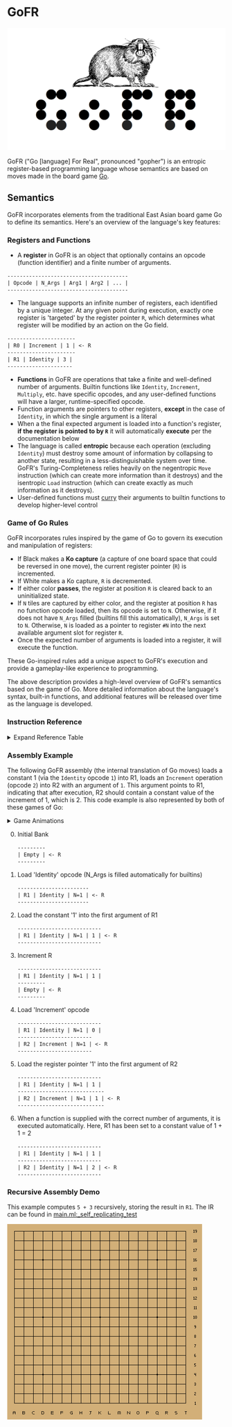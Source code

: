 # GoFR

![GoFR Logo](media/gofr_logo.png)

GoFR ("Go [language] For Real", pronounced "gopher") is an entropic register-based programming language whose semantics are based on moves made in the board game [Go](https://en.wikipedia.org/wiki/Go_(game)).

## Semantics

GoFR incorporates elements from the traditional East Asian board game Go to define its semantics. Here's an overview of the language's key features:

### Registers and Functions

- A **register** in GoFR is an object that optionally contains an opcode (function identifier) and a finite number of arguments.
```
---------------------------------------
| Opcode | N_Args | Arg1 | Arg2 | ... |
---------------------------------------
```
- The language supports an infinite number of registers, each identified by a unique integer. At any given point during execution, exactly one register is 'targeted' by the register pointer `R`, which determines what register will be modified by an action on the Go field.
```
----------------------
| R0 | Increment | 1 | <- R
----------------------
| R1 | Identity | 3 |
---------------------
```
- **Functions** in GoFR are operations that take a finite and well-defined number of arguments. Builtin functions like `Identity`, `Increment`, `Multiply`, etc. have specific opcodes, and any user-defined functions will have a larger, runtime-specified opcode. 
- Function arguments are pointers to other registers, **except** in the case of `Identity`, in which the single argument is a literal
- When a the final expected argument is loaded into a function's register, **if the register is pointed to by `R`** it will automatically **execute** per the documentation below
- The language is called **entropic** because each operation (excluding `Identity`) must destroy some amount of information by collapsing to another state, resulting in a less-distinguishable system over time. GoFR's Turing-Completeness relies heavily on the negentropic `Move` instruction (which can create more information than it destroys) and the isentropic `Load` instruction (which can create exactly as much information as it destroys).
- User-defined functions must [curry](https://en.wikipedia.org/wiki/Currying) their arguments to builtin functions to develop higher-level control

### Game of Go Rules

GoFR incorporates rules inspired by the game of Go to govern its execution and manipulation of registers:

- If Black makes a **Ko capture** (a capture of one board space that could be reversed in one move), the current register pointer (`R`) is incremented.
- If White makes a Ko capture, `R` is decremented.
- If either color **passes**, the register at position `R` is cleared back to an uninitialized state.
- If `N` tiles are captured by either color, and the register at position `R` has no function opcode loaded, then its opcode is set to `N`. Otherwise, if it does not have `N_Args` filled (builtins fill this automatically), `N_Args` is set to `N`. Otherwise, `N` is loaded as a pointer to register `#N` into the next available argument slot for register `R`.
- Once the expected number of arguments is loaded into a register, it will execute the function.

These Go-inspired rules add a unique aspect to GoFR's execution and provide a gameplay-like experience to programming.

The above description provides a high-level overview of GoFR's semantics based on the game of Go. More detailed information about the language's syntax, built-in functions, and additional features will be released over time as the language is developed.

### Instruction Reference 

<details>
    <summary> Expand Reference Table</summary>

| n | Name | N_Args | Description | Collapsed State |
|---|---|---|---|---|
| 1 | `Identity` | 1 | A special function for many reasons: it does not get executed, and its argument is a constant value rather than a pointer. If a data load is executed in Go while `R` points to an Identity instruction, it will be overwritten with the new value | `Identity` is already in its collapsed state |
| 2 | `Jump` | 1 | Jumps to the register pointed at by its argument | The `Empty` register |
| 3 | `Move` | 3 | Copies the contents of all registers in the range `[Arg1:Arg2]` to `Arg3`. E.g. if `Move 1 5 6` is executed, registers `R1`, `R2`, `R3`, `R4`, and `R5` will be copied to positions `R6`, `R7`, `R8`, `R9`, and `R10` - maintaining their order | `Identity (Arg2 - Arg1 + 1)` |
| 4 | `Load` | 2 | Loads the data from an `Identity` pointed at by `Arg1` into the next available slot at register `Arg2`, acting like a Go capture. `Load` allows for preparing instructions for `JumpAndExec` as it does not execute fully-loaded functions automatically | `Identity (data @ Arg1)` |
| 5 | `Increment` | 1 | Increments the value pointed at by its argument (will soon be deprecated in favor of Add) | The `Empty` register |
| 6 | `Decrement` | 1 | Decrements the value pointed at by its argument (will soon be deprecated in favor of Subtract) | The `Empty` register |
<!-- | 4 | Move | 2 | Copy the contents of the register at Arg1 to the register at Arg2 |
| 5 | JumpAndExec | 1 | [See description below](#jumpandexec) |
| 6 | Break | 1 | Breaks JumpAndExec loop | -->

#### JumpAndExec

To maintain Turing-Completeness, `JumpAndExec` and `Break` functions are planned. `JumpAndExec` will jump to register `Arg1` and sequentially execute registers until it reaches a `Break` instruction.

### Conditional Jumping

To maintain Turing-Completeness, a `JumpNotZero` function is planned that will jump to register `Arg1` if register `Arg2` is an `Identity` register with a non-zero value.

</details>

### Assembly Example

The following GoFR assembly (the internal translation of Go moves) loads a 
constant 1 (via the `Identity` opcode `1`) into R1, loads an `Increment` operation
(opcode `2`) into R2 with an argument of `1`. This argument points to R1, indicating
that after execution, R2 should contain a constant value of the increment of 1, 
which is 2. This code example is also represented by both of these games of Go: 
<details>
    <summary>Game Animations</summary>

| Step in ASM | Move in Game |
|---|---|
| 1 | 7 |
| 2 | 17 |
| 3 | 19 | 
| 4 | 24 |
| 5 | 25 |

![assembly example gif](media/asm_demo/demo-1.gif)

| Step in ASM | Move in Game |
|---|---|
| 1 | 3 |
| 2 | 12 |
| 3 | 13 | 
| 4 | 17 |
| 5 | 19 |

![assembly example gif](media/asm_demo/demo-2.gif)

</details>

0. Initial Bank
    ```
    ---------
    | Empty | <- R
    ---------
    ```
1. Load 'Identity' opcode (N_Args is filled automatically for builtins)
    ```
    -----------------------
    | R1 | Identity | N=1 | <- R
    -----------------------
    ```
2. Load the constant '1' into the first argument of R1
    ```
    ---------------------------
    | R1 | Identity | N=1 | 1 | <- R
    ---------------------------
    ```
3. Increment R
    ```
    ---------------------------
    | R1 | Identity | N=1 | 1 |
    ---------
    | Empty | <- R
    ---------
    ```
4. Load 'Increment' opcode
    ```
    ---------------------------
    | R1 | Identity | N=1 | 0 |
    ------------------------
    | R2 | Increment | N=1 | <- R
    ------------------------
    ```
5. Load the register pointer '1' into the first argument of R2
    ```
    ---------------------------
    | R1 | Identity | N=1 | 1 |
    ----------------------------
    | R2 | Increment | N=1 | 1 | <- R
    ----------------------------
    ```
6. When a function is supplied with the correct number of arguments, it is executed automatically. Here, R1 has been set to a constant value of 1 + 1 = 2
    ```
    ---------------------------
    | R1 | Identity | N=1 | 1 |
    ---------------------------
    | R2 | Identity | N=1 | 2 | <- R
    ---------------------------
    ```

### Recursive Assembly Demo

This example computes `5 + 3` recursively, storing the result in `R1`. The IR can be found in [main.ml:_self_replicating_test](gofr/main.ml)

![recursive assembly gif](media/demos/add2.gif)
